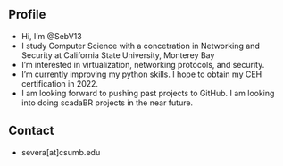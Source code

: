 
 ## Profile

 - Hi, I’m @SebV13
 - I study Computer Science with a concetration in Networking and Security at California State University, Monterey Bay
 - I’m interested in virtualization, networking protocols, and security.
 - I’m currently improving my python skills. I hope to obtain my CEH certification in 2022.
 - I am looking forward to pushing past projects to GitHub. I am looking into doing scadaBR projects in the near future.
   
 ## Contact
  - severa[at]csumb.edu
